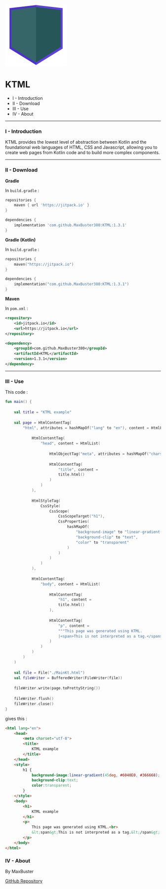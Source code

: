 ![icon.svg](icon.svg)

# KTML

- I - Introduction
- II - Download
- III - Use
- IV - About

---

### I - Introduction

KTML provides the lowest level of abstraction between Kotlin and the foundational web languages of HTML, CSS and
Javascript,
allowing you to create web pages from Kotlin code and to build more complex components.

---

### II - Download

__Gradle__

In `build.gradle` :

```gradle
repositories {
	maven { url 'https://jitpack.io' }
}
```

```gradle
dependencies {
	implementation 'com.github.MaxBuster380:KTML:1.3.1'
}
```

__Gradle (Kotlin)__

In `build.gradle` :

```kt
repositories {
    maven("https://jitpack.io")
}
```

```kt
dependencies {
    implementation("com.github.MaxBuster380:KTML:1.3.1")
}
```

__Maven__

In `pom.xml` :

```xml
<repository>
    <id>jitpack.io</id>
    <url>https://jitpack.io</url>
</repository>
```

```xml
<dependency>
    <groupId>com.github.MaxBuster380</groupId>
    <artifactId>KTML</artifactId>
    <version>1.3.1</version>
</dependency>
```

---

### III - Use

This code :

```kt
fun main() {

    val title = "KTML example"

    val page = HtmlContentTag(
        "html", attributes = hashMapOf("lang" to "en"), content = HtmlList(

            HtmlContentTag(
                "head", content = HtmlList(

                    HtmlObjectTag("meta", attributes = hashMapOf("charset" to "utf-8")),

                    HtmlContentTag(
                        "title", content =
                        title.html()
                    )
                )
            ),

            HtmlStyleTag(
                CssStyle(
                    CssScope(
                        CssScopeTarget("h1"),
                        CssProperties(
                            hashMapOf(
                                "background-image" to "linear-gradient(45deg, #6040E0, #366668)",
                                "background-clip" to "text",
                                "color" to "transparent"
                            )
                        )
                    )
                )
            ),

            HtmlContentTag(
                "body", content = HtmlList(

                    HtmlContentTag(
                        "h1", content =
                        title.html()
                    ),

                    HtmlContentTag(
                        "p", content =
                        """This page was generated using KTML.
                        |<span>This is not interpreted as a tag.</span>""".trimMargin().html()
                    )
                )
            )
        )
    )

    val file = File("./MainKt.html")
    val fileWriter = BufferedWriter(FileWriter(file))

    fileWriter.write(page.toPrettyString())

    fileWriter.flush()
    fileWriter.close()
}
```

gives this :

```html
<html lang="en">
	<head>
	    <meta charset="utf-8">
	    <title>
	        KTML example
	    </title>
	</head>
	<style>
	    h1 {
			background-image:linear-gradient(45deg, #6040E0, #366668);
			background-clip:text;
			color:transparent;
		}
	</style>
	<body>
		<h1>
		    KTML example
		</h1>
		<p>
	   		This page was generated using KTML.<br>
	   		&lt;span&gt;This is not interpreted as a tag.&lt;/span&gt;
		</p>
	</body>
</html>
```

### IV - About

By MaxBuster

[GitHub Repository](https://github.com/MaxBuster380/KTML)